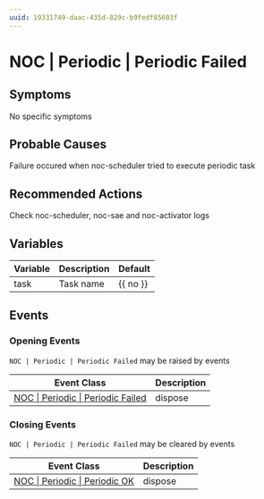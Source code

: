 ```yaml
---
uuid: 19331749-daac-435d-829c-b9fedf85603f
---
```

# NOC | Periodic | Periodic Failed

## Symptoms

No specific symptoms

## Probable Causes

Failure occured when noc-scheduler tried to execute periodic task

## Recommended Actions

Check noc-scheduler, noc-sae and noc-activator logs

## Variables

| Variable | Description | Default  |
| -------- | ----------- | -------- |
| task     | Task name   | {{ no }} |

## Events

### Opening Events
`NOC | Periodic | Periodic Failed` may be raised by events

| Event Class                                                                                      | Description |
| ------------------------------------------------------------------------------------------------ | ----------- |
| [NOC \| Periodic \| Periodic Failed](../../../event-classes-reference/noc/periodic/periodic-failed.md) | dispose     |

### Closing Events
`NOC | Periodic | Periodic Failed` may be cleared by events

| Event Class                                                                              | Description |
| ---------------------------------------------------------------------------------------- | ----------- |
| [NOC \| Periodic \| Periodic OK](../../../event-classes-reference/noc/periodic/periodic-ok.md) | dispose     |
